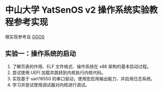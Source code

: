 # 中山大学 YatSenOS v2 操作系统实验教程参考实现

根实现参考自 [GGOS](https://github.com/GZTimeWalker/GGOS)

## 实验一：操作系统的启动

1. 了解页表的作用、ELF 文件格式、操作系统在 x86 架构的基本启动过程。
2. 尝试使用 UEFI 加载并跳转到内核执行内核代码。
3. 实现基于 uart16550 的串口驱动，使用宏启用输出能力、并启用日志系统。
4. 学习并尝试使用调试器对内核进行调试。
